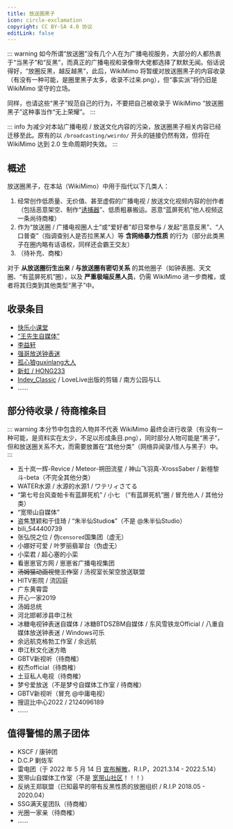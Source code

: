 ```yaml
---
title: 放送圈黑子
icon: circle-exclamation
copyright: CC BY-SA 4.0 协议
editLink: false
---
```


::: warning
如今所谓“放送圈”没有几个人在为广播电视服务，大部分的人都热衷于“当黑子”和“反黑”，而真正的广播电视和录像带大佬都选择了默默无闻。俗话说得好，“放圈反黑，越反越黑”，此后，WikiMimo 将暂缓对放送圈黑子的内容收录（有没有一种可能，是圈里黑子太多，收录不过来.png），但“事实派”将仍旧是 WikiMimo 坚守的立场。

同样，也请这些“黑子”规范自己的行为，不要把自己被收录于 WikiMimo “放送圈黑子”这种事当作“无上荣耀”。
:::

::: info
为减少对本站广播电视 / 放送文化内容的污染，放送圈黑子相关内容已经迁移至此。原有的以 `/broadcasting/weirdo/` 开头的链接仍然有效，但将在 WikiMimo 达到 2.0 生命周期时失效。
:::

## 概述

放送圈黑子，在本站（WikiMimo）中用于指代以下几类人：

1. 经常创作低质量、无价值、甚至虚假的广播电视 / 放送文化视频内容的创作者（包括恶意架空、制作“[诱捕器](/web-fair/chaos/youbuqi.md)”、低质粗暴搬运。恶意“蓝屏死机”他人视频这一条尚待商榷）
2. 作为“放送圈 / 广播电视圈人士”或“爱好者”却日常参与 / 发起“恶意反黑”、“人口普查”（指调查别人是否拉黑某人）等 **含网络暴力性质** 的行为（部分此类黑子在圈内略有话语权，同样还会霸王交友）
3. （待补充、商榷）

对于 **从放送圈衍生出来** / **与放送圈有密切关系** 的其他圈子（如钟表圈、天文圈、“有蓝屏死机”圈），以及 **严重极端反黑人员**，仍需 WikiMimo 进一步商榷，或者将其归类到其他类型“黑子”中。

## 收录条目

- [快乐小课堂](klxkt.md)
- [“王先生自媒体”](wxszmt.md)
- [李益轩](liyixuan.md)
- [强哥放送钟表迷](qiangge.md)
- [孤心狼guxinlang大人](guxinlang.md)
- [新虹 / HONG233](xinhong.md)
- [Indev_Classic](indev-classic.md) / LoveLive出版的剪辑 / 南方公园与LL
- ……

## 部分待收录 / 待商榷条目

::: warning
本分节中包含的人物并不代表 WikiMimo 最终会进行收录（有没有一种可能，是资料实在太少，不足以形成条目.png），同时部分人物可能是“黑子”，但和放送圈关系不大，而需要放置在“其他分类”（网络异闻录/怪人与黑子）中。
:::

- 五十岚一辉-Revice / Meteor-朔田流星 / 神山飞羽真-XrossSaber / 新檀黎斗-beta（不完全其他分类）
- WATER水源 / 水源的水源1 / ワテリィさてる
- “第七号台风查帕卡有蓝屏死机” / 小七 （“有蓝屏死机”圈 / 冒充他人 / 其他分类）
- “宽带山自媒体”
- 盗焦慧颖和于佳琦 / “朱半仙Studio**s**”（不是 @朱半仙Studio）
- bili_544400739
- 张弘悦之位 / 伪`censored`国集团（虚无）<!-- / 伪 man zhou 国集团 -->
- 小娜好可爱 / 叶罗丽翡翠台（伪虚无）<!-- / 跑调大王巴迪龙 -->
- 小栾君 / 超心塞的小栾
- 看崽崽官方网 / 崽崽省广播电视集团
- ~~汤姆猫动画视觉工作室~~ / 汤视室长架空放送联盟
- HITV影院 / 流囚庭
- 广东黄霄雲
- 开心一家2019
- 汤姆总统
- 河北邯郸涉县申江秋
- 冰糖电视钟表迷自媒体 / 冰糖BTDSZBM自媒体 / 东风雪铁龙Official / 八重自媒体放送钟表迷 / Windows可乐
- 余远航克格勃工作室 / 余远航
- 申江秋文化迷方皓 <!-- 商榷个鬼，录屏 + 投自制 -->
- GBTV新视听（待商榷）
- 权杰official（待商榷）
- 土豆私人电视（待商榷）
- 梦兮爱放送（不是梦兮自媒体工作室 / 待商榷）
- GBTV新视听（冒充 @中庸电视）
- 搜逗比中心2022 / 2124096189
- ……
<!-- - ~~超级肝帝~~ （误 / 天文圈关放送圈屁事） -->
<!-- - Google96Android / G96Android自媒体工作室（好像就是质量低了一点点） -->
<!-- - ~~笑脸星球_saly~~ （误 / 天文圈关放送圈屁事） -->

## 值得警惕的黑子团体

- KSCF / 康钟团
- D.C.P 剿佐军
- 雷电团（于 2022 年 5 月 14 日 [宣布解散](https://t.bilibili.com/660068694536224775)，R.I.P，2021.3.14 - 2022.5.14）
- 宽带山自媒体工作室（不是 [宽带山社区](https://kdslife.com/)！！！）
- 反纳王郑联盟（已知最早的带有反黑性质的放圈组织 / R.I.P 2018.05 - 2020.04）
- SSG满天星团队（待商榷）
- 光圈一家亲（待商榷）
- ……

